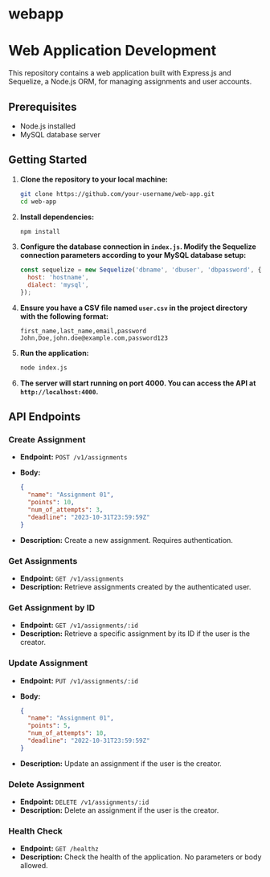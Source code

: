 # webapp

# Web Application Development

This repository contains a web application built with Express.js and Sequelize, a Node.js ORM, for managing assignments and user accounts.

## Prerequisites

- Node.js installed
- MySQL database server

## Getting Started

1. **Clone the repository to your local machine:**

    ```bash
    git clone https://github.com/your-username/web-app.git
    cd web-app
    ```

2. **Install dependencies:**

    ```bash
    npm install
    ```

3. **Configure the database connection in `index.js`. Modify the Sequelize connection parameters according to your MySQL database setup:**

    ```javascript
    const sequelize = new Sequelize('dbname', 'dbuser', 'dbpassword', {
      host: 'hostname',
      dialect: 'mysql',
    });
    ```

4. **Ensure you have a CSV file named `user.csv` in the project directory with the following format:**

    ```csv
    first_name,last_name,email,password
    John,Doe,john.doe@example.com,password123
    ```

5. **Run the application:**

    ```bash
    node index.js
    ```

6. **The server will start running on port 4000. You can access the API at `http://localhost:4000`.**

## API Endpoints

### Create Assignment

- **Endpoint:** `POST /v1/assignments`
- **Body:**

    ```json
    {
      "name": "Assignment 01",
      "points": 10,
      "num_of_attempts": 3,
      "deadline": "2023-10-31T23:59:59Z"
    }
    ```

- **Description:** Create a new assignment. Requires authentication.

### Get Assignments

- **Endpoint:** `GET /v1/assignments`
- **Description:** Retrieve assignments created by the authenticated user.

### Get Assignment by ID

- **Endpoint:** `GET /v1/assignments/:id`
- **Description:** Retrieve a specific assignment by its ID if the user is the creator.

### Update Assignment

- **Endpoint:** `PUT /v1/assignments/:id`
- **Body:**

    ```json
    {
      "name": "Assignment 01",
      "points": 5,
      "num_of_attempts": 10,
      "deadline": "2022-10-31T23:59:59Z"
    }
    ```

- **Description:** Update an assignment if the user is the creator.

### Delete Assignment

- **Endpoint:** `DELETE /v1/assignments/:id`
- **Description:** Delete an assignment if the user is the creator.

### Health Check

- **Endpoint:** `GET /healthz`
- **Description:** Check the health of the application. No parameters or body allowed.
